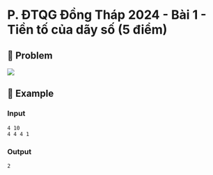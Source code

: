 # P. ĐTQG Đồng Tháp 2024 - Bài 1 - Tiền tố của dãy số (5 điểm)

## 📖 Problem

![](https://espresso.codeforces.com/8665174b6315a5cecded85f5d6686769309cf29d.png)


## 🧠 Example

### Input

```text
4 10
4 4 4 1
```

### Output

```text
2
```


